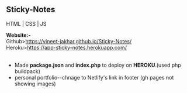 <h2> Sticky-Notes</h2>

HTML | CSS | JS 
<br>

<b>Website:-</b><br>
Github>https://vineet-jakhar.github.io/Sticky-Notes/
<br>
Heroku>https://app-sticky-notes.herokuapp.com/
<br>
<br>

- Made <b>package.json</b> and <b>index.php</b> to deploy on <b>HEROKU</b>.(used php buildpack)
- personal portfolio--chnage to Netlify's link in footer (gh pages not showing images)
